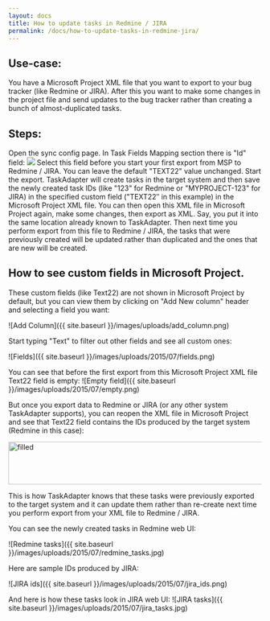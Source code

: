 ```yaml
---
layout: docs
title: How to update tasks in Redmine / JIRA
permalink: /docs/how-to-update-tasks-in-redmine-jira/
---
```


## Use-case:

You have a Microsoft Project XML file that you want to export to your bug tracker (like Redmine or JIRA). After this you want to make some changes in the project file and send updates to the bug tracker rather than creating a bunch of almost-duplicated tasks.

## Steps:

Open the sync config page. In Task Fields Mapping section there is "Id" field:
<img src="https://ci4.googleusercontent.com/proxy/jHPWJRvnL8a08Nac3zgyuZVHnmNXdlNFhy5SGdZt4ScEA9_u37w76wwq-0rVVKSJpxVNQWb5NgD6hrcBywHn7P7mcv8_R8wrjZH6InH_dvUgd6jiwih3iGaMgA=s0-d-e1-ft#/images/uploads/id_selected.png"  />
Select this field before you start your first export from MSP to Redmine / JIRA. You can leave the default "TEXT22" value unchanged.
Start the export.
TaskAdapter will create tasks in the target system and then save the newly created task IDs (like "123" for Redmine or "MYPROJECT-123" for JIRA) in the specified custom field ("TEXT22&Prime; in this example) in the Microsoft Project XML file.
You can then open this XML file in Microsoft Project again, make some changes, then export as XML. Say, you put it into the same location already known to TaskAdapter. Then next time you perform export from this file to Redmine / JIRA, the tasks that were previously created will be updated rather than duplicated and the ones that are new will be created.


## How to see custom fields in Microsoft Project.

These custom fields (like Text22) are not shown in Microsoft Project by default,
 but you can view them by clicking on "Add New column" header and selecting a field you want:

![Add Column]({{ site.baseurl }}/images/uploads/add_column.png)


Start typing "Text" to filter out other fields and see all custom ones:


![Fields]({{ site.baseurl }}/images/uploads/2015/07/fields.png)

You can see that before the first export from this Microsoft Project XML file Text22 field is empty:
![Empty field]({{ site.baseurl }}/images/uploads/2015/07/empty.png)

But once you export data to Redmine or JIRA (or any other system TaskAdapter supports), you can reopen the XML file in Microsoft Project and see that Text22 field contains the IDs produced by the target system (Redmine in this case):

<img class="alignnone size-full wp-image-762" src="{{ site.baseurl }}/images/uploads/2015/07/filled.png" alt="filled" width="739" height="85" />


This is how TaskAdapter knows that these tasks were previously exported to the target system and it can update them rather than re-create next time you perform export from your XML file to Redmine / JIRA.

You can see the newly created tasks in Redmine web UI:

![Redmine tasks]({{ site.baseurl }}/images/uploads/2015/07/redmine_tasks.jpg)

Here are sample IDs produced by JIRA:

![JIRA ids]({{ site.baseurl }}/images/uploads/2015/07/jira_ids.png)

And here is how these tasks look in JIRA web UI:
![JIRA tasks]({{ site.baseurl }}/images/uploads/2015/07/jira_tasks.jpg)

